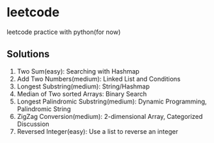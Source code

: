 # leetcode
leetcode practice with python(for now)
## Solutions
1. Two Sum(easy): Searching with Hashmap
2. Add Two Numbers(medium): Linked List and Conditions
3. Longest Substring(medium): String/Hashmap
4. Median of Two sorted Arrays: Binary Search
5. Longest Palindromic Substring(medium): Dynamic Programming, Palindromic String
6. ZigZag Conversion(medium): 2-dimensional Array, Categorized Discussion
7. Reversed Integer(easy): Use a list to reverse an integer 